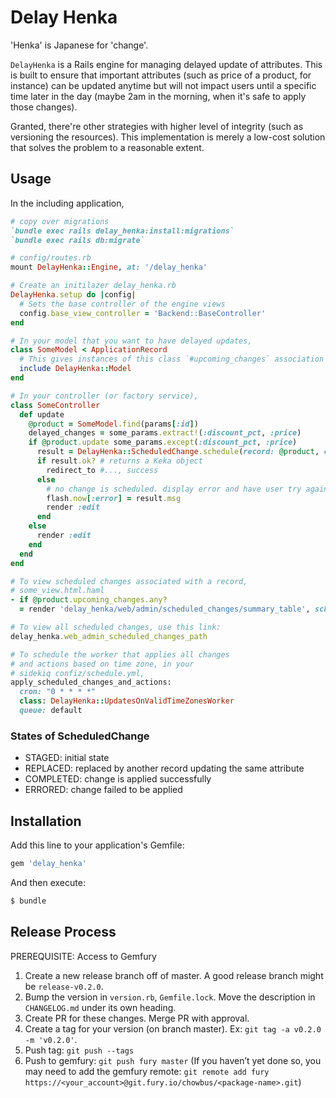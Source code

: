 # Delay Henka

'Henka' is Japanese for 'change'.

`DelayHenka` is a Rails engine for managing delayed update of attributes. This is built to ensure that important attributes (such as price of a product, for instance) can be updated anytime but will not impact users until a specific time later in the day (maybe 2am in the morning, when it's safe to apply those changes).

Granted, there're other strategies with higher level of integrity (such as versioning the resources). This implementation is merely a low-cost solution that solves the problem to a reasonable extent.

## Usage

In the including application,
```ruby
# copy over migrations
`bundle exec rails delay_henka:install:migrations`
`bundle exec rails db:migrate`

# config/routes.rb
mount DelayHenka::Engine, at: '/delay_henka'

# Create an initilazer delay_henka.rb
DelayHenka.setup do |config|
  # Sets the base controller of the engine views
  config.base_view_controller = 'Backend::BaseController'
end

# In your model that you want to have delayed updates,
class SomeModel < ApplicationRecord
  # This gives instances of this class `#upcoming_changes` association with staged ScheduledChange
  include DelayHenka::Model
end

# In your controller (or factory service),
class SomeController
  def update
    @product = SomeModel.find(params[:id])
    delayed_changes = some_params.extract!(:discount_pct, :price)
    if @product.update some_params.except(:discount_pct, :price)
      result = DelayHenka::ScheduledChange.schedule(record: @product, changes: delayed_changes, by_id: current_user.id, time_zone: Time.zone.name)
      if result.ok? # returns a Keka object
        redirect_to #..., success
      else
        # no change is scheduled. display error and have user try again.
        flash.now[:error] = result.msg
        render :edit
      end
    else
      render :edit
    end
  end
end

# To view scheduled changes associated with a record,
# some_view.html.haml
- if @product.upcoming_changes.any?
  = render 'delay_henka/web/admin/scheduled_changes/summary_table', scheduled_changes: @product.upcoming_changes

# To view all scheduled changes, use this link:
delay_henka.web_admin_scheduled_changes_path

# To schedule the worker that applies all changes
# and actions based on time zone, in your
# sidekiq confiz/schedule.yml,
apply_scheduled_changes_and_actions:
  cron: "0 * * * *"
  class: DelayHenka::UpdatesOnValidTimeZonesWorker
  queue: default
```

### States of ScheduledChange

* STAGED:     initial state
* REPLACED:   replaced by another record updating the same attribute
* COMPLETED:  change is applied successfully
* ERRORED:    change failed to be applied

## Installation
Add this line to your application's Gemfile:

```ruby
gem 'delay_henka'
```

And then execute:
```bash
$ bundle
```

## Release Process

PREREQUISITE: Access to Gemfury

1. Create a new release branch off of master. A good release branch might be `release-v0.2.0`.
2. Bump the version in `version.rb`, `Gemfile.lock`. Move the description in `CHANGELOG.md` under its own heading.
3. Create PR for these changes. Merge PR with approval.
4. Create a tag for your version (on branch master). Ex: `git tag -a v0.2.0 -m 'v0.2.0'`.
5. Push tag: `git push --tags`
6. Push to gemfury: `git push fury master` (If you haven’t yet done so, you may need to add the gemfury remote: `git remote add fury https://<your_account>@git.fury.io/chowbus/<package-name>.git`)
